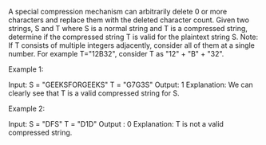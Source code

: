 A special compression mechanism can arbitrarily delete 0 or more characters and replace them with the deleted character count.
Given two strings, S and T where S is a normal string and T is a compressed string, determine if the compressed string  T is valid for the plaintext string S. 
Note: If T consists of multiple integers adjacently, consider all of them at a single number. For example T="12B32", consider T as "12" + "B" + "32".  


Example 1:

Input:
S = "GEEKSFORGEEKS"
T = "G7G3S"
Output:
1
Explanation:
We can clearly see that T is a valid 
compressed string for S.

Example 2:

Input:
S = "DFS"
T = "D1D"
Output :
0
Explanation:
T is not a valid compressed string.